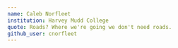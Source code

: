```yaml
---
name: Caleb Norfleet
institution: Harvey Mudd College
quote: Roads? Where we're going we don't need roads.
github_user: cnorfleet
---
```

